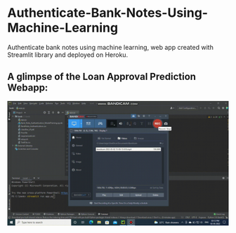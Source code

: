 # Authenticate-Bank-Notes-Using-Machine-Learning
Authenticate bank notes using machine learning, web app created with Streamlit library and deployed on Heroku.


## A glimpse of the Loan Approval Prediction Webapp:


![GIF](readme_resources/banknote.gif)
